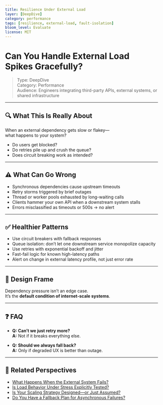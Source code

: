```yaml
---
title: Resilience Under External Load
layer: [DeepDive]
category: performance
tags: [resilience, external-load, fault-isolation]
bloom_level: Evaluate
license: MIT
---
```


# Can You Handle External Load Spikes Gracefully?

> Type: DeepDive  
> Category: Performance  
> Audience: Engineers integrating third-party APIs, external systems, or shared infrastructure

---

## 🔍 What This Is Really About

When an external dependency gets slow or flakey—  
what happens to your system?

- Do users get blocked?  
- Do retries pile up and crush the queue?  
- Does circuit breaking work as intended?

---

## ⚠️ What Can Go Wrong

- Synchronous dependencies cause upstream timeouts  
- Retry storms triggered by brief outages  
- Thread or worker pools exhausted by long-waiting calls  
- Clients hammer your own API when a downstream system stalls  
- Errors misclassified as timeouts or 500s → no alert

---

## ✅ Healthier Patterns

- Use circuit breakers with fallback responses  
- Queue isolation: don’t let one downstream service monopolize capacity  
- Use retries with exponential backoff and jitter  
- Fast-fail logic for known high-latency paths  
- Alert on change in external latency profile, not just error rate

---

## 🧠 Design Frame

Dependency pressure isn’t an edge case.  
It’s the **default condition of internet-scale systems**.

---

## ❓ FAQ

- **Q: Can’t we just retry more?**  
  **A:** Not if it breaks everything else.

- **Q: Should we always fall back?**  
  **A:** Only if degraded UX is better than outage.

---

## 🔗 Related Perspectives

- [What Happens When the External System Fails?](../async/external-failure-impact.md)
- [Is Load Behavior Under Stress Explicitly Tested?](../test/high-load-behavior-testing.md)
- [Is Your Scaling Strategy Designed—or Just Assumed?](scaling-strategy.md)
- [Do You Have a Fallback Plan for Asynchronous Failures?](../async/fallback-strategy.md)

